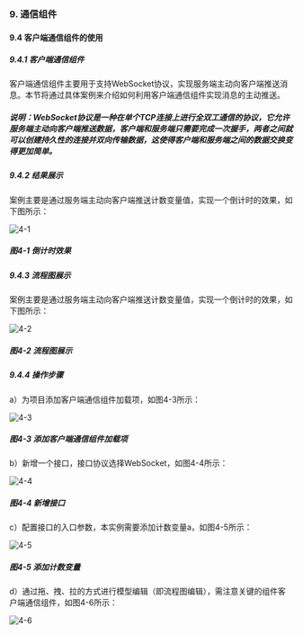 ### 9. 通信组件

#### 9.4 客户端通信组件的使用

##### 9.4.1 客户端通信组件

客户端通信组件主要用于支持WebSocket协议，实现服务端主动向客户端推送消息。本节将通过具体案例来介绍如何利用客户端通信组件实现消息的主动推送。

##### 说明：WebSocket协议是一种在单个TCP连接上进行全双工通信的协议，它允许服务端主动向客户端推送数据，客户端和服务端只需要完成一次握手，两者之间就可以创建持久性的连接并双向传输数据，这使得客户端和服务端之间的数据交换变得更加简单。

##### 9.4.2 结果展示

案例主要是通过服务端主动向客户端推送计数变量值，实现一个倒计时的效果，如下图所示：

![4-1](https://www.feisuanyz.com/fsimage/zc-image/jkgl/websock_8.png)

##### 图4-1 倒计时效果

##### 9.4.3 流程图展示

案例主要是通过服务端主动向客户端推送计数变量值，实现一个倒计时的效果，如下图所示：

![4-2](https://www.feisuanyz.com/fsimage/zc-image/jkgl/websock_7.png)

##### 图4-2 流程图展示

##### 9.4.4 操作步骤

a）为项目添加客户端通信组件加载项，如图4-3所示：

![4-3](https://www.feisuanyz.com/fsimage/zc-image/jkgl/websock_1.png)

##### 图4-3 添加客户端通信组件加载项

b）新增一个接口，接口协议选择WebSocket，如图4-4所示：

![4-4](https://www.feisuanyz.com/fsimage/zc-image/jkgl/websock_2.png)

##### 图4-4 新增接口

c）配置接口的入口参数，本实例需要添加计数变量a，如图4-5所示：

![4-5](https://www.feisuanyz.com/fsimage/zc-image/jkgl/websock_9.png)

##### 图4-5 添加计数变量

d）通过拖、拽、拉的方式进行模型编辑（即流程图编辑），需注意关键的组件客户端通信组件，如图4-6所示：

![4-6](https://www.feisuanyz.com/fsimage/zc-image/jkgl/websock_10.png)
